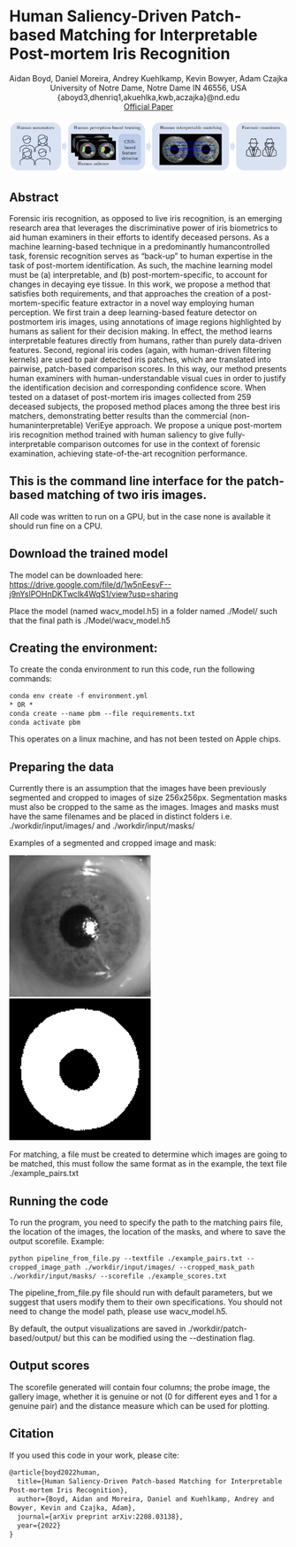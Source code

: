 # Human Saliency-Driven Patch-based Matching for Interpretable Post-mortem Iris Recognition

<p align="center">
Aidan Boyd, Daniel Moreira, Andrey Kuehlkamp, Kevin Bowyer, Adam Czajka <br>
University of Notre Dame, Notre Dame IN 46556, USA <br>
{aboyd3,dhenriq1,akuehlka,kwb,aczajka}@nd.edu <br>
<a href="https://arxiv.org/abs/2208.03138">Official Paper</a> <br> <br>
<img src="figures/main_figure.png">
</p>

## Abstract
<p>
Forensic iris recognition, as opposed to live iris recognition, is an emerging research area that leverages the discriminative power of iris biometrics to aid human examiners in their efforts to identify deceased persons. As a machine learning-based technique in a predominantly humancontrolled task, forensic recognition serves as “back-up” to human expertise in the task of post-mortem identification. As such, the machine learning model must be (a) interpretable, and (b) post-mortem-specific, to account for changes in decaying eye tissue. In this work, we propose a method that satisfies both requirements, and that approaches the creation of a post-mortem-specific feature extractor in a novel way employing human perception. We first train a deep learning-based feature detector on postmortem iris images, using annotations of image regions highlighted by humans as salient for their decision making. In effect, the method learns interpretable features directly from humans, rather than purely data-driven features. Second, regional iris codes (again, with human-driven filtering kernels) are used to pair detected iris patches, which are translated into pairwise, patch-based comparison scores. In this way, our method presents human examiners with human-understandable visual cues in order to justify the identification decision and corresponding confidence score. When tested on a dataset of post-mortem iris images collected from 259 deceased subjects, the proposed method places among the three best iris matchers, demonstrating better results than the commercial (non-humaninterpretable) VeriEye approach. We propose a unique post-mortem iris recognition method trained with human saliency to give fully-interpretable comparison outcomes for use in the context of forensic examination, achieving state-of-the-art recognition performance.
</p>

## This is the command line interface for the patch-based matching of two iris images.

All code was written to run on a GPU, but in the case none is available it should run fine on a CPU.

## Download the trained model

The model can be downloaded here:
https://drive.google.com/file/d/1w5nEesvF--j9nYslPOHnDKTwcIk4WqS1/view?usp=sharing

Place the model (named wacv_model.h5) in a folder named ./Model/ such that the final path is ./Model/wacv_model.h5 

## Creating the environment:

To create the conda environment to run this code, run the following commands:
````
conda env create -f environment.yml
* OR *
conda create --name pbm --file requirements.txt
conda activate pbm
````
This operates on a linux machine, and has not been tested on Apple chips.

## Preparing the data

Currently there is an assumption that the images have been previously segmented and cropped to images of size 256x256px. Segmentation masks must also be cropped to the same as the images. Images and masks must have the same filenames and be placed in distinct folders i.e. ./workdir/input/images/ and ./workdir/input/masks/

Examples of a segmented and cropped image and mask:

![Alt text](./workdir/input/images/9015L_1_2.png?raw=true "Cropped Image")
![Alt text](./workdir/input/masks/9015L_1_2.png?raw=true "Cropped Mask")

For matching, a file must be created to determine which images are going to be matched, this must follow the same format as in the example, the text file ./example_pairs.txt

## Running the code

To run the program, you need to specify the path to the matching pairs file, the location of the images, the location of the masks, and where to save the output scorefile. Example:

````
python pipeline_from_file.py --textfile ./example_pairs.txt --cropped_image_path ./workdir/input/images/ --cropped_mask_path ./workdir/input/masks/ --scorefile ./example_scores.txt
````

The pipeline_from_file.py file should run with default parameters, but we suggest that users modify them to their own specifications. You should not need to change the model path, please use wacv_model.h5.

By default, the output visualizations are saved in ./workdir/patch-based/output/ but this can be modified using the --destination flag.

## Output scores

The scorefile generated will contain four columns; the probe image, the gallery image, whether it is genuine or not (0 for different eyes and 1 for a genuine pair) and the distance measure which can be used for plotting.

## Citation

If you used this code in your work, please cite:
````
@article{boyd2022human,
  title={Human Saliency-Driven Patch-based Matching for Interpretable Post-mortem Iris Recognition},
  author={Boyd, Aidan and Moreira, Daniel and Kuehlkamp, Andrey and Bowyer, Kevin and Czajka, Adam},
  journal={arXiv preprint arXiv:2208.03138},
  year={2022}
}
````
